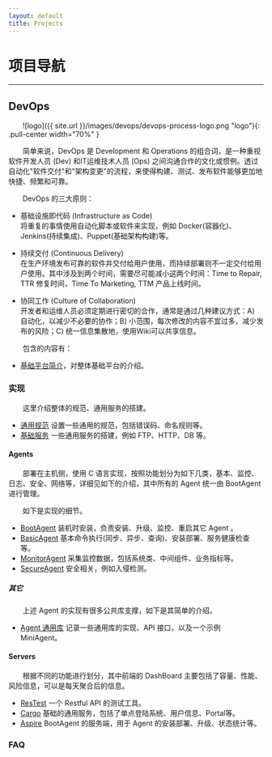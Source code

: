 ```yaml
---
layout: default
title: Projects
---
```

<style type="text/css"><!-- p {text-indent: 2em;} li > p {text-indent: 0em;} .comment { font-size: 0.8em; font-style:italic; } --></style>

# 项目导航

---------------------------

## DevOps

![logo]({{ site.url }}/images/devops/devops-process-logo.png "logo"){: .pull-center width="70%" }

简单来说，DevOps 是 Development 和 Operations 的组合词，是一种重视软件开发人员 (Dev) 和IT运维技术人员 (Ops) 之间沟通合作的文化或惯例。透过自动化"软件交付"和"架构变更"的流程，来使得构建、测试、发布软件能够更加地快捷、频繁和可靠。

DevOps 的三大原则：

* 基础设施即代码 (Infrastructure as Code)<br>
将重复的事情使用自动化脚本或软件来实现，例如 Docker(容器化)、Jenkins(持续集成)、Puppet(基础架构构建)等。

* 持续交付 (Continuous Delivery)<br>
在生产环境发布可靠的软件并交付给用户使用，而持续部署则不一定交付给用户使用。其中涉及到两个时间，需要尽可能减小这两个时间：Time to Repair, TTR 修复时间，Time To Marketing, TTM 产品上线时间。

* 协同工作 (Culture of Collaboration)<br>
开发者和运维人员必须定期进行密切的合作，通常是通过几种建议方式：A) 自动化，以减少不必要的协作；B) 小范围，每次修改的内容不宜过多，减少发布的风险；C) 统一信息集散地，使用Wiki可以共享信息。

<!-- Mobius -->

包含的内容有：

* [基础平台简介](/projects/devops/introduce.html)，对整体基础平台的介绍。

### 实现

这里介绍整体的规范、通用服务的搭建。

* [通用规范](/projects/devops/platform-common.html) 设置一些通用的规范，包括错误码、命名规则等。
* [基础服务](/projects/devops/platform-common-service.html) 一些通用服务的搭建，例如 FTP、HTTP、DB 等。

#### Agents

部署在主机侧，使用 C 语言实现，按照功能划分为如下几类，基本、监控、日志、安全、网络等，详细见如下的介绍，其中所有的 Agent 统一由 BootAgent 进行管理。

如下是实现的细节。

* [BootAgent](/projects/devops/platform-agent-bootagent.html) 装机时安装，负责安装、升级、监控、重启其它 Agent 。
* [BasicAgent](/projects/devops/platform-agent-basicagent.html) 基本命令执行(同步、异步、查询)、安装部署、服务健康检查等。
* [MonitorAgent](/projects/devops/platform-agent-monitoragent.html) 采集监控数据，包括系统类、中间组件、业务指标等。
* [SecureAgent](/projects/devops/platform-agent-secureagent.html) 安全相关，例如入侵检测。

##### 其它

上述 Agent 的实现有很多公共库支撑，如下是其简单的介绍。

* [Agent 通用库](/projects/devops/platform-agent-common-library.html) 记录一些通用库的实现、API 接口，以及一个示例 MiniAgent。

<!--
* LogAgent 按照固定格式采集日志数据
-->

#### Servers

根据不同的功能进行划分，其中前端的 DashBoard 主要包括了容量、性能、风险信息，可以是每天聚合后的信息。

* [ResTest](/projects/devops/platform-server-restest.html) 一个 Restful API 的测试工具。
* [Cargo](/projects/devops/platform-server-cargo.html) 基础的通用服务，包括了单点登陆系统、用户信息、Portal等。
* [Aspire](/projects/devops/platform-server-aspire.html) BootAgent 的服务端，用于 Agent 的安装部署、升级、状态统计等。

### FAQ






<!--
基于libev的websocket库
https://github.com/zhaojh329/libuwsc
ELF加密
https://github.com/droberson/ELFcrypt
加密协议
https://github.com/WickrInc/wickr-crypto-c
-->

